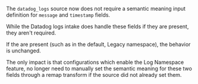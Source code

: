 The `datadog_logs` source now does not require a semantic meaning input definition for `message` and `timestamp` fields.

While the Datadog logs intake does handle these fields if they are present, they aren't required.

If the are present (such as in the default, Legacy namespace), the behavior is unchanged.

The only impact is that configurations which enable the Log Namespace feature, no longer need to manually set the semantic meaning for these two fields through a remap transform if the source did not already set them.
